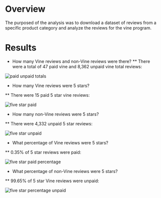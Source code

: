 # Overview

The purposed of the analysis was to download a dataset of reviews from a specific product category and analyze the reviews for the vine program.

# Results

* How many Vine reviews and non-Vine reviews were there?
** There were a total of 47 paid vine and 8,362 unpaid vine total reviews:

![paid unpaid totals](https://user-images.githubusercontent.com/78942457/121835592-ada3ed80-cc9f-11eb-984b-f4fd94f6b039.PNG)


* How many Vine reviews were 5 stars? 

**  There were 15 paid 5 star vine reviews:

![five star paid](https://user-images.githubusercontent.com/78942457/121835648-cdd3ac80-cc9f-11eb-8b61-d0afe0f8cd68.PNG)


* How many non-Vine reviews were 5 stars?

** There were 4,332 unpaid 5 star reviews:

![five star unpaid](https://user-images.githubusercontent.com/78942457/121835707-e5ab3080-cc9f-11eb-8813-991df61ab4ef.PNG)


* What percentage of Vine reviews were 5 stars?

**  0.35% of 5 star reviews were paid:

![five star paid percentage](https://user-images.githubusercontent.com/78942457/121835753-070c1c80-cca0-11eb-9c5f-5de6535e6db5.PNG)



* What percentage of non-Vine reviews were 5 stars?

** 99.65% of 5 star Vine reviews were unpaid:

![five star percentage unpaid](https://user-images.githubusercontent.com/78942457/121835797-1c814680-cca0-11eb-8677-c2af9ed6c236.PNG)
